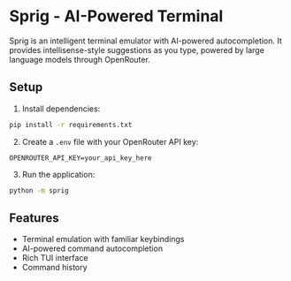 # Sprig - AI-Powered Terminal

Sprig is an intelligent terminal emulator with AI-powered autocompletion. It provides intellisense-style suggestions as you type, powered by large language models through OpenRouter.

## Setup

1. Install dependencies:
```bash
pip install -r requirements.txt
```

2. Create a `.env` file with your OpenRouter API key:
```
OPENROUTER_API_KEY=your_api_key_here
```

3. Run the application:
```bash
python -m sprig
```

## Features

- Terminal emulation with familiar keybindings
- AI-powered command autocompletion
- Rich TUI interface
- Command history

